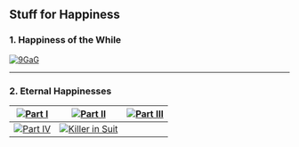 Stuff for Happiness
--------
### 1. Happiness of the While
[![9GaG](https://user-images.githubusercontent.com/27868570/72428251-90f34580-378d-11ea-89fc-ba5184b3f015.png)](https://9gag.com/gag/aDgX0pK)
* * * 

### 2. Eternal Happinesses

|[![Part I](https://user-images.githubusercontent.com/27868570/67157195-2adf5980-f329-11e9-9287-ecc07939c09f.png)](https://music.163.com/#/video?id=559F6EDF7D99324CDA8BE50C6F11D070)|[![Part II](https://user-images.githubusercontent.com/27868570/67157181-fb305180-f328-11e9-8ab5-e1a74eeed740.png)](https://music.163.com/#/video?id=A64BA632979D3E53314C676A4D0C02A4)|[![Part III](https://user-images.githubusercontent.com/27868570/67157166-bdcbc400-f328-11e9-84dc-f9e8fd4147ac.png)](https://music.163.com/#/video?id=9BDF2EDC3C5DC7CB8202522EC107A6E1)|
|------------------------------|------------------------------|------------------------------|
|[![Part IV](https://user-images.githubusercontent.com/27868570/67156613-2fa00f80-f321-11e9-988f-644873addc0c.png)](https://music.163.com/#/video?id=B51D6C7D5A6DFC993FC29E1E871E0635)|[![Killer in Suit](https://user-images.githubusercontent.com/27868570/68067797-c1117780-fd4c-11e9-8ac2-d7fcbae1961e.png)](https://music.163.com/#/video?id=CC1DD5DDC77495C4AE2545D0CD4BF2B0)|                              |
